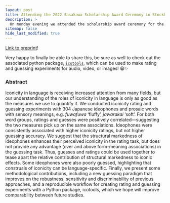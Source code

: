 ```yaml
---
layout: post
title: Attending the 2022 Sasakawa Scholarship Award Ceremony in Stockholm
description: >
  On monday evening we attended the scholarship award ceremony for the Scandinavia-Japan Sasakawa foundation. We got to meet the Japanese Ambassador to Sweden! It was awesome
sitemap: false
hide_last_modified: true
---
```


[Link to preprint](https://osf.io/rpf6d/)!

Very happy to finally be able to share this, be sure as well to check out the associated python package, [`icotools`](https://github.com/BonnieMcLean/IcoTools), which can be used to make rating and guessing experiments for audio, video, or images! 😀✨

### Abstract

Iconicity in language is receiving increased attention from many fields, but our understanding of the roles of iconicity in language is only as good as the measures we use to quantify it. We conducted iconicity rating and guessing experiments with 304 Japanese ideophones and prosaic words with sensory meanings, e.g. *fuwafuwa* ‘fluffy’, *jawarakai* ‘soft’. For both word groups, ratings and guesses were positively correlated—suggesting the two measures pick up on the same associations. Ideophones were consistently associated with higher iconicity ratings, but not higher guessing accuracy. We suggest that the structural markedness of ideophones enhances their perceived iconicity in the rating task, but does not provide any advantage (over and above form-meaning associations) in the guessing task. Thus, guesses and ratings could be used together to tease apart the relative contribution of structural markedness to iconic effects. Some ideophones were also poorly guessed, highlighting that construals of iconicity can be language-specific. Finally, we present some methodological contributions, including a new guessing paradigm that improves on the robustness, sensitivity and discriminability of previous approaches, and a reproducible workflow for creating rating and guessing experiments with a Python package, icotools, which we hope will improve comparability between future studies.
